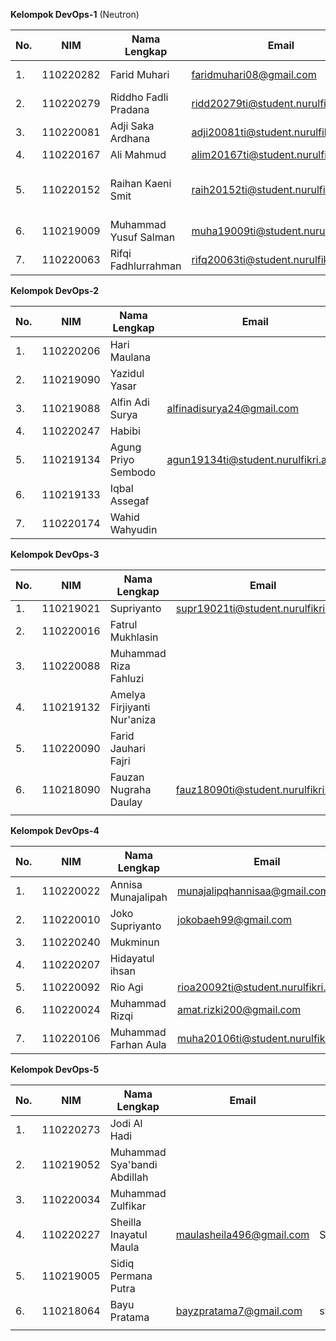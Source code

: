 **Kelompok DevOps-1** (Neutron)

| **No.** | **NIM**   | **Nama Lengkap**      | **Email** | **Akun Github** | **Keterangan** |
|---------|-----------|-----------------------|-----------|-----------------|----------------|
| 1.      | 110220282 | Farid Muhari          |faridmuhari08@gmail.com|FaridMuhari                 | Github (Plan)               |
| 2.      | 110220279 | Riddho Fadli Pradana  |    ridd20279ti@student.nurulfikri.ac.id      |Fadly-cloud            | Git (Build)              |
| 3.      | 110220081 | Adji Saka Ardhana     |adji20081ti@student.nurulfikri.ac.id          | adjisakaardhana                | Git (Build)               |
| 4.      | 110220167 | Ali Mahmud            |alim20167ti@student.nurulfikri.ac.id|a5hmudnf|  Jenkins (CI) |
| 5.      | 110220152 | Raihan Kaeni Smit     |raih20152ti@student.nurulfikri.ac.id           |raihan-smit20152ti                 |Ansible, Docker, Kubernetes (CD)                |
| 6.      | 110219009 | Muhammad Yusuf Salman |muha19009ti@student.nurulfikri.ac.id           |Yusmann                 |Git (CF)                |
| 7.      | 110220063 | Rifqi Fadhlurrahman   |rifq20063ti@student.nurulfikri.ac.id           |rifqifdhlr                 | ELK Stack (Monitoring)               |


**Kelompok DevOps-2**

| **No.** | **NIM**   | **Nama Lengkap**    | **Email** | **Akun Github** | **Keterangan** |
|---------|-----------|---------------------|-----------|-----------------|----------------|
| 1.      | 110220206 | Hari Maulana        |           |                 |                |
| 2.      | 110219090 | Yazidul Yasar       |           |                 |                |
| 3.      | 110219088 | Alfin Adi Surya     |alfinadisurya24@gmail.com           |alfinadisurya24                 |                |
| 4.      | 110220247 | Habibi              |           |                 |                |
| 5.      | 110219134 | Agung Priyo Sembodo |agun19134ti@student.nurulfikri.ac.id           |priyo00                 |                |
| 6.      | 110219133 | Iqbal Assegaf       |           |                 |                |
| 7.      | 110220174 | Wahid Wahyudin      |           |                 |                |


**Kelompok DevOps-3**

| **No.** | **NIM**   | **Nama Lengkap**            | **Email** | **Akun Github** | **Keterangan** |
|---------|-----------|-----------------------------|-----------|-----------------|----------------|
| 1.      | 110219021 | Supriyanto                  | supr19021ti@student.nurulfikri.ac.id          |supriyanto2020                 |                |
| 2.      | 110220016 | Fatrul Mukhlasin            |           |                 |                |
| 3.      | 110220088 | Muhammad Riza Fahluzi       |           |                 |                |
| 4.      | 110219132 | Amelya Firjiyanti Nur'aniza |           |                 |                |
| 5.      | 110220090 | Farid Jauhari Fajri         |           |                 |                |
| 6.      | 110218090 | Fauzan Nugraha Daulay       |fauz18090ti@student.nurulfikri.a.id|owzan29|                |
|         |           |                             |           |                 |                |

**Kelompok DevOps-4**

| **No.** | **NIM**   | **Nama Lengkap**     | **Email** | **Akun Github** | **Keterangan** |
|---------|-----------|----------------------|-----------|-----------------|----------------|
| 1.      | 110220022 | Annisa Munajalipah   |  munajalipqhannisaa@gmail.com       |   annisa32              |                |
| 2.      | 110220010 | Joko Supriyanto      |  jokobaeh99@gmail.com         |      jokosupriyanto22           |                |
| 3.      | 110220240 | Mukminun             |           |                 |                |
| 4.      | 110220207 | Hidayatul ihsan      |           |                 |                |
| 5.      | 110220092 | Rio Agi              | rioa20092ti@student.nurulfikri.ac.id|        Rioagi18         |                |
| 6.      | 110220024 | Muhammad Rizqi       | amat.rizki200@gmail.com          | rizqi007                |                |
| 7.      | 110220106 | Muhammad Farhan Aula | muha20106ti@student.nurulfikri.ac.id          |  FarhanAula               |                |

**Kelompok DevOps-5**

| **No.** | **NIM**   | **Nama Lengkap**            | **Email** | **Akun Github** | **Keterangan** |
|---------|-----------|-----------------------------|-----------|-----------------|----------------|
| 1.      | 110220273 | Jodi Al Hadi                |           |                 |                |
| 2.      | 110219052 | Muhammad Sya'bandi Abdillah |           |                 |                |
| 3.      | 110220034 | Muhammad Zulfikar           |           |                 |                |
| 4.      | 110220227 | Sheilla Inayatul Maula      | maulasheila496@gmail.com| SheillaInyt           |            |                |
| 5.      | 110219005 | Sidiq Permana Putra         |           |                 |                |
| 6.      | 110218064 | Bayu Pratama                | bayzpratama7@gmail.com | swtlbyz                |                |
|         |           |                             |           |                 |                |
